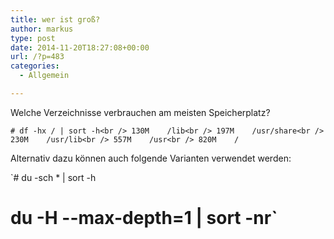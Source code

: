 ```yaml
---
title: wer ist groß?
author: markus
type: post
date: 2014-11-20T18:27:08+00:00
url: /?p=483
categories:
  - Allgemein

---
```

Welche Verzeichnisse verbrauchen am meisten Speicherplatz?
  
`# df -hx / | sort -h<br />
130M	/lib<br />
197M	/usr/share<br />
230M	/usr/lib<br />
557M	/usr<br />
820M	/`

Alternativ dazu können auch folgende Varianten verwendet werden:
  
`# du -sch * | sort -h<br />
# du -H --max-depth=1 | sort -nr`